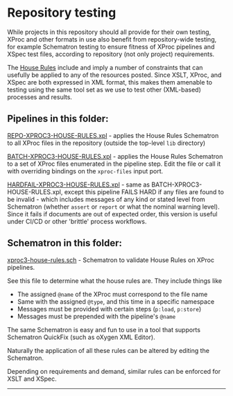 # Repository testing

While projects in this repository should all provide for their own testing, XProc and other formats in use also benefit from repository-wide testing, for example Schematron testing to ensure fitness of XProc pipelines and XSpec test files, according to repository (not only project) requirements.

The [House Rules](../house-rules.md) include and imply a number of constraints that can usefully be applied to any of the resources posted. Since XSLT, XProc, and XSpec are both expressed in XML format, this makes them amenable to testing using the same tool set as we use to test other (XML-based) processes and results.

## Pipelines in this folder:

[REPO-XPROC3-HOUSE-RULES.xpl](REPO-XPROC3-HOUSE-RULES.xpl) - applies the House Rules Schematron to all XProc files in the repository (outside the top-level `lib` directory)

[BATCH-XPROC3-HOUSE-RULES.xpl](BATCH-XPROC3-HOUSE-RULES.xpl) - applies the House Rules Schematron to a set of XProc files enumerated in the pipeline step. Edit the file or call it with overriding bindings on the `xproc-files` input port.

[HARDFAIL-XPROC3-HOUSE-RULES.xpl](HARDFAIL-XPROC3-HOUSE-RULES.xpl) - same as BATCH-XPROC3-HOUSE-RULES.xpl, except this pipeline FAILS HARD if any files are found to be invalid - which includes messages of any kind or stated level from Schematron (whether `assert` or `report` or what the nominal warning level). Since it fails if documents are out of expected order, this version is useful under CI/CD or other 'brittle' process workflows.

## Schematron in this folder:

[xproc3-house-rules.sch](xproc3-house-rules.sch) - Schematron to validate House Rules on XProc pipelines.

See this file to determine what the house rules are. They include things like

- The assigned `@name` of the XProc must correspond to the file name
- Same with the assigned `@type`, and this time in a specific namespace
- Messages must be provided with certain steps (`p:load`, `p:store`)
- Messages must be prepended with the pipeline's `@name`

The same Schematron is easy and fun to use in a tool that supports Schematron QuickFix (such as oXygen XML Editor).

Naturally the application of all these rules can be altered by editing the Schematron.

Depending on requirements and demand, similar rules can be enforced for XSLT and XSpec.

---

